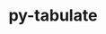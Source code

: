 ---
title: "py-tabulate"
layout: cache
categories: [package, develop]
meta: {"compilers": ["none"], "num_specs": 131, "num_specs_by_stack": {"hep": 55, "radiuss": 83, "root": 131}, "oss": ["ubuntu18.04", "ubuntu22.04", "ubuntu24.04"], "platforms": ["linux"], "stacks": ["hep", "radiuss", "root"], "targets": ["x86_64_v3"], "versions": ["0.9.0"]}
spec_details: [{"compiler": "none", "hash": "23rnqiumvssbx2gcj5bknbvf7nadecit", "os": "ubuntu18.04", "platform": "linux", "size": "-", "stacks": ["radiuss", "root"], "target": "x86_64_v3", "variants": ["build_system=python_pip"], "versions": ["0.9.0"]}, {"compiler": "none", "hash": "2fv3zgbpkv4jxfz6ro7gtkmc6anpsvz4", "os": "ubuntu18.04", "platform": "linux", "size": "-", "stacks": ["radiuss", "root"], "target": "x86_64_v3", "variants": ["build_system=python_pip"], "versions": ["0.9.0"]}, {"compiler": "none", "hash": "2iyayfhmvtc2jlnybefardif6le246rw", "os": "ubuntu18.04", "platform": "linux", "size": "-", "stacks": ["radiuss", "root"], "target": "x86_64_v3", "variants": ["build_system=python_pip"], "versions": ["0.9.0"]}, {"compiler": "none", "hash": "2npvs6ej47ax2jvh6p7tjleni62i5hgx", "os": "ubuntu24.04", "platform": "linux", "size": "-", "stacks": ["hep", "root"], "target": "x86_64_v3", "variants": ["build_system=python_pip"], "versions": ["0.9.0"]}, {"compiler": "none", "hash": "3llsf2uy73bg5v2vxxgbllrjhr54y5vh", "os": "ubuntu22.04", "platform": "linux", "size": "-", "stacks": ["hep", "root"], "target": "x86_64_v3", "variants": ["build_system=python_pip"], "versions": ["0.9.0"]}, {"compiler": "none", "hash": "3qh2r5qodwvftg6tf7o6pjme36amlovd", "os": "ubuntu18.04", "platform": "linux", "size": "-", "stacks": ["radiuss", "root"], "target": "x86_64_v3", "variants": ["build_system=python_pip"], "versions": ["0.9.0"]}, {"compiler": "none", "hash": "4b4q2y7g565wef5zmnofblif2vwf6zly", "os": "ubuntu22.04", "platform": "linux", "size": "-", "stacks": ["hep", "root"], "target": "x86_64_v3", "variants": ["build_system=python_pip"], "versions": ["0.9.0"]}, {"compiler": "none", "hash": "4urj3gxxvesq322qnnt75i2futab3dod", "os": "ubuntu18.04", "platform": "linux", "size": "-", "stacks": ["radiuss", "root"], "target": "x86_64_v3", "variants": ["build_system=python_pip"], "versions": ["0.9.0"]}, {"compiler": "none", "hash": "552teqvc6srbstnwcw47latjlgrjhmqa", "os": "ubuntu22.04", "platform": "linux", "size": "-", "stacks": ["hep", "root"], "target": "x86_64_v3", "variants": ["build_system=python_pip"], "versions": ["0.9.0"]}, {"compiler": "none", "hash": "56d2qfelxo72bm6cs37smjcss7mk5dro", "os": "ubuntu18.04", "platform": "linux", "size": "-", "stacks": ["radiuss", "root"], "target": "x86_64_v3", "variants": ["build_system=python_pip"], "versions": ["0.9.0"]}, {"compiler": "none", "hash": "5aryttmi6fiq4ahrwqv7p3mu5aqkb52l", "os": "ubuntu24.04", "platform": "linux", "size": "-", "stacks": ["hep", "radiuss", "root"], "target": "x86_64_v3", "variants": ["build_system=python_pip"], "versions": ["0.9.0"]}, {"compiler": "none", "hash": "5b4xoq5w6onxqy5awm2xuqdtx7jl74q4", "os": "ubuntu18.04", "platform": "linux", "size": "-", "stacks": ["radiuss", "root"], "target": "x86_64_v3", "variants": ["build_system=python_pip"], "versions": ["0.9.0"]}, {"compiler": "none", "hash": "5xb5exmznsrjvhg7oiiu5zuglpvbtsfh", "os": "ubuntu18.04", "platform": "linux", "size": "-", "stacks": ["radiuss", "root"], "target": "x86_64_v3", "variants": ["build_system=python_pip"], "versions": ["0.9.0"]}, {"compiler": "none", "hash": "5ynrfaqfgejejwwmo3m2ru7767xntb6f", "os": "ubuntu24.04", "platform": "linux", "size": "-", "stacks": ["hep", "radiuss", "root"], "target": "x86_64_v3", "variants": ["build_system=python_pip"], "versions": ["0.9.0"]}, {"compiler": "none", "hash": "6aq5pzilqrsx5khwlj2wilj4e5h44kra", "os": "ubuntu22.04", "platform": "linux", "size": "-", "stacks": ["hep", "root"], "target": "x86_64_v3", "variants": ["build_system=python_pip"], "versions": ["0.9.0"]}, {"compiler": "none", "hash": "6ksmaej2sgizp32nvsgtbe2mil24sozk", "os": "ubuntu22.04", "platform": "linux", "size": "-", "stacks": ["hep", "root"], "target": "x86_64_v3", "variants": ["build_system=python_pip"], "versions": ["0.9.0"]}, {"compiler": "none", "hash": "7d43pd273myhgmbimqp4h3vi3homurvm", "os": "ubuntu24.04", "platform": "linux", "size": "-", "stacks": ["hep", "root"], "target": "x86_64_v3", "variants": ["build_system=python_pip"], "versions": ["0.9.0"]}, {"compiler": "none", "hash": "7yslkon6ub3yqs7pxraenjjh7gkpml4i", "os": "ubuntu24.04", "platform": "linux", "size": "-", "stacks": ["hep", "radiuss", "root"], "target": "x86_64_v3", "variants": ["build_system=python_pip"], "versions": ["0.9.0"]}, {"compiler": "none", "hash": "a3oixsmgip4ndelpqueyrfl3gobamqyh", "os": "ubuntu18.04", "platform": "linux", "size": "-", "stacks": ["radiuss", "root"], "target": "x86_64_v3", "variants": ["build_system=python_pip"], "versions": ["0.9.0"]}, {"compiler": "none", "hash": "alyv25zxy4vj4kf5sxroau2uah3tmryw", "os": "ubuntu18.04", "platform": "linux", "size": "-", "stacks": ["radiuss", "root"], "target": "x86_64_v3", "variants": ["build_system=python_pip"], "versions": ["0.9.0"]}, {"compiler": "none", "hash": "aylobid2n2c7sdrabyhyyphgallgeg2g", "os": "ubuntu22.04", "platform": "linux", "size": "-", "stacks": ["hep", "root"], "target": "x86_64_v3", "variants": ["build_system=python_pip"], "versions": ["0.9.0"]}, {"compiler": "none", "hash": "bch42g2ukxbin3pwrw4zd6z67am5y6vc", "os": "ubuntu18.04", "platform": "linux", "size": "-", "stacks": ["radiuss", "root"], "target": "x86_64_v3", "variants": ["build_system=python_pip"], "versions": ["0.9.0"]}, {"compiler": "none", "hash": "bh3rd27kra3qjxoj4zsetorfwdogrqds", "os": "ubuntu22.04", "platform": "linux", "size": "-", "stacks": ["hep", "root"], "target": "x86_64_v3", "variants": ["build_system=python_pip"], "versions": ["0.9.0"]}, {"compiler": "none", "hash": "bhgaqjcpu37me22padr7klj5tdch5t22", "os": "ubuntu22.04", "platform": "linux", "size": "-", "stacks": ["hep", "root"], "target": "x86_64_v3", "variants": ["build_system=python_pip"], "versions": ["0.9.0"]}, {"compiler": "none", "hash": "bvyvq5nf3peeakijnh3cq2b4oycg3gtj", "os": "ubuntu22.04", "platform": "linux", "size": "-", "stacks": ["hep", "root"], "target": "x86_64_v3", "variants": ["build_system=python_pip"], "versions": ["0.9.0"]}, {"compiler": "none", "hash": "bwisguaryzhg3ty7zsggfzgalvfj4stz", "os": "ubuntu24.04", "platform": "linux", "size": "-", "stacks": ["hep", "radiuss", "root"], "target": "x86_64_v3", "variants": ["build_system=python_pip"], "versions": ["0.9.0"]}, {"compiler": "none", "hash": "byvzi42o2gkkd7qhemqzlzfj466gnq5o", "os": "ubuntu18.04", "platform": "linux", "size": "-", "stacks": ["radiuss", "root"], "target": "x86_64_v3", "variants": ["build_system=python_pip"], "versions": ["0.9.0"]}, {"compiler": "none", "hash": "bziqddf5ysclfv3owv5hmu6tlwiqvqyk", "os": "ubuntu18.04", "platform": "linux", "size": "-", "stacks": ["radiuss", "root"], "target": "x86_64_v3", "variants": ["build_system=python_pip"], "versions": ["0.9.0"]}, {"compiler": "none", "hash": "c2qzo7mskj7gnt7skxoanflsga5bjipq", "os": "ubuntu18.04", "platform": "linux", "size": "-", "stacks": ["radiuss", "root"], "target": "x86_64_v3", "variants": ["build_system=python_pip"], "versions": ["0.9.0"]}, {"compiler": "none", "hash": "c4ctpwvrsiabvd3t2zmdxzahhj2nuqzg", "os": "ubuntu18.04", "platform": "linux", "size": "-", "stacks": ["radiuss", "root"], "target": "x86_64_v3", "variants": ["build_system=python_pip"], "versions": ["0.9.0"]}, {"compiler": "none", "hash": "cdphjkawlkxbf2auixcf6aqpwtyp4r2s", "os": "ubuntu22.04", "platform": "linux", "size": "-", "stacks": ["hep", "root"], "target": "x86_64_v3", "variants": ["build_system=python_pip"], "versions": ["0.9.0"]}, {"compiler": "none", "hash": "cj7uuy6tozstt6lv7pe6sadogzvcbddf", "os": "ubuntu18.04", "platform": "linux", "size": "-", "stacks": ["radiuss", "root"], "target": "x86_64_v3", "variants": ["build_system=python_pip"], "versions": ["0.9.0"]}, {"compiler": "none", "hash": "cxbqmlvprcxr6vny7wkevqbe7zfuvqld", "os": "ubuntu18.04", "platform": "linux", "size": "-", "stacks": ["radiuss", "root"], "target": "x86_64_v3", "variants": ["build_system=python_pip"], "versions": ["0.9.0"]}, {"compiler": "none", "hash": "dfeijtnagryrf5szf72jselnrcgbc2nx", "os": "ubuntu18.04", "platform": "linux", "size": "-", "stacks": ["radiuss", "root"], "target": "x86_64_v3", "variants": ["build_system=python_pip"], "versions": ["0.9.0"]}, {"compiler": "none", "hash": "dlym6omwyqrjfmja7o4ttyr443t6k3sw", "os": "ubuntu18.04", "platform": "linux", "size": "-", "stacks": ["radiuss", "root"], "target": "x86_64_v3", "variants": ["build_system=python_pip"], "versions": ["0.9.0"]}, {"compiler": "none", "hash": "dmmsjambx5r6ae24nrnfs7ag62macgkp", "os": "ubuntu24.04", "platform": "linux", "size": "-", "stacks": ["hep", "root"], "target": "x86_64_v3", "variants": ["build_system=python_pip"], "versions": ["0.9.0"]}, {"compiler": "none", "hash": "drplsxmbdmybu3dkn5fxaajhp7ir2a55", "os": "ubuntu18.04", "platform": "linux", "size": "-", "stacks": ["radiuss", "root"], "target": "x86_64_v3", "variants": ["build_system=python_pip"], "versions": ["0.9.0"]}, {"compiler": "none", "hash": "dzt45wvdy4nk3ymkdfzmwnyn6ddf5srs", "os": "ubuntu18.04", "platform": "linux", "size": "-", "stacks": ["radiuss", "root"], "target": "x86_64_v3", "variants": ["build_system=python_pip"], "versions": ["0.9.0"]}, {"compiler": "none", "hash": "eky7vux3udp5fk3c4q3rtmpowaxbxjcy", "os": "ubuntu24.04", "platform": "linux", "size": "-", "stacks": ["hep", "root"], "target": "x86_64_v3", "variants": ["build_system=python_pip"], "versions": ["0.9.0"]}, {"compiler": "none", "hash": "ep54aphb2eo6cr2ux7pwoh2rxcfvbiuk", "os": "ubuntu18.04", "platform": "linux", "size": "-", "stacks": ["radiuss", "root"], "target": "x86_64_v3", "variants": ["build_system=python_pip"], "versions": ["0.9.0"]}, {"compiler": "none", "hash": "f4dtowadz6fgf7yibqvjjqfslknam5qx", "os": "ubuntu18.04", "platform": "linux", "size": "-", "stacks": ["radiuss", "root"], "target": "x86_64_v3", "variants": ["build_system=python_pip"], "versions": ["0.9.0"]}, {"compiler": "none", "hash": "fjxmogl7wvaz4akfs5luzazsie23xtji", "os": "ubuntu18.04", "platform": "linux", "size": "-", "stacks": ["radiuss", "root"], "target": "x86_64_v3", "variants": ["build_system=python_pip"], "versions": ["0.9.0"]}, {"compiler": "none", "hash": "fjy3ljbdf5xksi3ms6i3ddrvlvrvz5l6", "os": "ubuntu18.04", "platform": "linux", "size": "-", "stacks": ["radiuss", "root"], "target": "x86_64_v3", "variants": ["build_system=python_pip"], "versions": ["0.9.0"]}, {"compiler": "none", "hash": "fmyofge5hczm5qltb5vgp3krfidwkwsp", "os": "ubuntu18.04", "platform": "linux", "size": "-", "stacks": ["radiuss", "root"], "target": "x86_64_v3", "variants": ["build_system=python_pip"], "versions": ["0.9.0"]}, {"compiler": "none", "hash": "gbb22gvqtfk6mkvdnzmmneb5rtmw4ffj", "os": "ubuntu22.04", "platform": "linux", "size": "-", "stacks": ["hep", "root"], "target": "x86_64_v3", "variants": ["build_system=python_pip"], "versions": ["0.9.0"]}, {"compiler": "none", "hash": "gjyobzyjmciurhte6gxq65znbvpgfofg", "os": "ubuntu18.04", "platform": "linux", "size": "-", "stacks": ["radiuss", "root"], "target": "x86_64_v3", "variants": ["build_system=python_pip"], "versions": ["0.9.0"]}, {"compiler": "none", "hash": "h3sbcnusurobkhc5axy43rozw3odfwsa", "os": "ubuntu18.04", "platform": "linux", "size": "-", "stacks": ["radiuss", "root"], "target": "x86_64_v3", "variants": ["build_system=python_pip"], "versions": ["0.9.0"]}, {"compiler": "none", "hash": "haqbdpqz57rsha76tmr7wt2tqawqi3gv", "os": "ubuntu18.04", "platform": "linux", "size": "-", "stacks": ["radiuss", "root"], "target": "x86_64_v3", "variants": ["build_system=python_pip"], "versions": ["0.9.0"]}, {"compiler": "none", "hash": "hgtc4lb4evfdrrnw4nfhyo5bdf2i3rcq", "os": "ubuntu18.04", "platform": "linux", "size": "-", "stacks": ["radiuss", "root"], "target": "x86_64_v3", "variants": ["build_system=python_pip"], "versions": ["0.9.0"]}, {"compiler": "none", "hash": "hl2plhwo3ahc3awj6mpubtlqh344tlmr", "os": "ubuntu22.04", "platform": "linux", "size": "-", "stacks": ["hep", "root"], "target": "x86_64_v3", "variants": ["build_system=python_pip"], "versions": ["0.9.0"]}, {"compiler": "none", "hash": "hofp2oo5baqj6x4qrnjpo73mdxf2oe3r", "os": "ubuntu18.04", "platform": "linux", "size": "-", "stacks": ["radiuss", "root"], "target": "x86_64_v3", "variants": ["build_system=python_pip"], "versions": ["0.9.0"]}, {"compiler": "none", "hash": "hukcthhnbyxlfef7qqz2y7g3ftj2nykm", "os": "ubuntu24.04", "platform": "linux", "size": "-", "stacks": ["hep", "radiuss", "root"], "target": "x86_64_v3", "variants": ["build_system=python_pip"], "versions": ["0.9.0"]}, {"compiler": "none", "hash": "hvx4aujasr23336a6xk32xvh2weo4bpr", "os": "ubuntu22.04", "platform": "linux", "size": "-", "stacks": ["hep", "root"], "target": "x86_64_v3", "variants": ["build_system=python_pip"], "versions": ["0.9.0"]}, {"compiler": "none", "hash": "i4t5exlfqpcsrpcbsticvdhytzqxt3bj", "os": "ubuntu18.04", "platform": "linux", "size": "-", "stacks": ["radiuss", "root"], "target": "x86_64_v3", "variants": ["build_system=python_pip"], "versions": ["0.9.0"]}, {"compiler": "none", "hash": "igsfpuiki2vlz656dazg7d2rojwpuki4", "os": "ubuntu18.04", "platform": "linux", "size": "-", "stacks": ["radiuss", "root"], "target": "x86_64_v3", "variants": ["build_system=python_pip"], "versions": ["0.9.0"]}, {"compiler": "none", "hash": "in3xdqztvcc46osegltpyl7l23jkjp5d", "os": "ubuntu22.04", "platform": "linux", "size": "-", "stacks": ["hep", "root"], "target": "x86_64_v3", "variants": ["build_system=python_pip"], "versions": ["0.9.0"]}, {"compiler": "none", "hash": "ipmqzhnennbutrhgj6yjzwwqdtnavgb6", "os": "ubuntu18.04", "platform": "linux", "size": "-", "stacks": ["radiuss", "root"], "target": "x86_64_v3", "variants": ["build_system=python_pip"], "versions": ["0.9.0"]}, {"compiler": "none", "hash": "jof6nrngjeganhspbctilf6xz6s5oqzo", "os": "ubuntu18.04", "platform": "linux", "size": "-", "stacks": ["radiuss", "root"], "target": "x86_64_v3", "variants": ["build_system=python_pip"], "versions": ["0.9.0"]}, {"compiler": "none", "hash": "k242utmtsj2vaqkqxsqnaaq62wwzp56w", "os": "ubuntu24.04", "platform": "linux", "size": "-", "stacks": ["radiuss", "root"], "target": "x86_64_v3", "variants": ["build_system=python_pip"], "versions": ["0.9.0"]}, {"compiler": "none", "hash": "k7hmugfdwbvlkcfr2e5vsw6lnqoxb6n2", "os": "ubuntu18.04", "platform": "linux", "size": "-", "stacks": ["radiuss", "root"], "target": "x86_64_v3", "variants": ["build_system=python_pip"], "versions": ["0.9.0"]}, {"compiler": "none", "hash": "kbxnmqh7fcz6oqfeqmwivtieuavzwaoy", "os": "ubuntu24.04", "platform": "linux", "size": "-", "stacks": ["hep", "root"], "target": "x86_64_v3", "variants": ["build_system=python_pip"], "versions": ["0.9.0"]}, {"compiler": "none", "hash": "kreyszyl4n4vaxgc3hjmbx2c3bala3b4", "os": "ubuntu18.04", "platform": "linux", "size": "-", "stacks": ["radiuss", "root"], "target": "x86_64_v3", "variants": ["build_system=python_pip"], "versions": ["0.9.0"]}, {"compiler": "none", "hash": "kt2ndaqj5vrq3wdffoix57lawma2nmss", "os": "ubuntu24.04", "platform": "linux", "size": "-", "stacks": ["hep", "root"], "target": "x86_64_v3", "variants": ["build_system=python_pip"], "versions": ["0.9.0"]}, {"compiler": "none", "hash": "kwcpukmooiwzfdmdqfctreqjoizdia76", "os": "ubuntu24.04", "platform": "linux", "size": "-", "stacks": ["hep", "root"], "target": "x86_64_v3", "variants": ["build_system=python_pip"], "versions": ["0.9.0"]}, {"compiler": "none", "hash": "l42oixwn7zcejx7c4jq5yvnokw6xjtid", "os": "ubuntu18.04", "platform": "linux", "size": "-", "stacks": ["radiuss", "root"], "target": "x86_64_v3", "variants": ["build_system=python_pip"], "versions": ["0.9.0"]}, {"compiler": "none", "hash": "lrvtfw5liioqj4q4dkq6uzpmhmpiqdib", "os": "ubuntu18.04", "platform": "linux", "size": "-", "stacks": ["radiuss", "root"], "target": "x86_64_v3", "variants": ["build_system=python_pip"], "versions": ["0.9.0"]}, {"compiler": "none", "hash": "m5s3xoa5w2t7bz3gai4xnipn5v5prrdl", "os": "ubuntu24.04", "platform": "linux", "size": "-", "stacks": ["hep", "root"], "target": "x86_64_v3", "variants": ["build_system=python_pip"], "versions": ["0.9.0"]}, {"compiler": "none", "hash": "mdb7il6czjtkp6mbkl3ds3by26jfmt2u", "os": "ubuntu18.04", "platform": "linux", "size": "-", "stacks": ["radiuss", "root"], "target": "x86_64_v3", "variants": ["build_system=python_pip"], "versions": ["0.9.0"]}, {"compiler": "none", "hash": "mmh5koamn7bwiwoj34rynkyfwtj4d5rq", "os": "ubuntu24.04", "platform": "linux", "size": "-", "stacks": ["hep", "root"], "target": "x86_64_v3", "variants": ["build_system=python_pip"], "versions": ["0.9.0"]}, {"compiler": "none", "hash": "mstlsangblnvyywv2o2c6avwifhqt3sc", "os": "ubuntu18.04", "platform": "linux", "size": "-", "stacks": ["radiuss", "root"], "target": "x86_64_v3", "variants": ["build_system=python_pip"], "versions": ["0.9.0"]}, {"compiler": "none", "hash": "n4c5ura5tz7a3jtwznu3aakemzaqs3q7", "os": "ubuntu22.04", "platform": "linux", "size": "-", "stacks": ["hep", "root"], "target": "x86_64_v3", "variants": ["build_system=python_pip"], "versions": ["0.9.0"]}, {"compiler": "none", "hash": "n4ohnyb3jvlt4rc2piad43azsppverxx", "os": "ubuntu18.04", "platform": "linux", "size": "-", "stacks": ["radiuss", "root"], "target": "x86_64_v3", "variants": ["build_system=python_pip"], "versions": ["0.9.0"]}, {"compiler": "none", "hash": "n7hvny4fw7gfyhtcr5rsal3zadi7zsmh", "os": "ubuntu22.04", "platform": "linux", "size": "-", "stacks": ["hep", "root"], "target": "x86_64_v3", "variants": ["build_system=python_pip"], "versions": ["0.9.0"]}, {"compiler": "none", "hash": "n7pba3bj25xypwgezezet5iej2d2iebt", "os": "ubuntu18.04", "platform": "linux", "size": "-", "stacks": ["radiuss", "root"], "target": "x86_64_v3", "variants": ["build_system=python_pip"], "versions": ["0.9.0"]}, {"compiler": "none", "hash": "ndrrbb56fhaprimu6lcxsiwecw7uu33n", "os": "ubuntu22.04", "platform": "linux", "size": "-", "stacks": ["hep", "root"], "target": "x86_64_v3", "variants": ["build_system=python_pip"], "versions": ["0.9.0"]}, {"compiler": "none", "hash": "ngcurigwdrkam32yawepbj5klvlfoh46", "os": "ubuntu18.04", "platform": "linux", "size": "-", "stacks": ["radiuss", "root"], "target": "x86_64_v3", "variants": ["build_system=python_pip"], "versions": ["0.9.0"]}, {"compiler": "none", "hash": "nplnwfcykmjon7tfo7zn6w6kn2v5soxe", "os": "ubuntu22.04", "platform": "linux", "size": "-", "stacks": ["hep", "root"], "target": "x86_64_v3", "variants": ["build_system=python_pip"], "versions": ["0.9.0"]}, {"compiler": "none", "hash": "o7s3547pruwtmmnam4i3tbl4vddegste", "os": "ubuntu24.04", "platform": "linux", "size": "-", "stacks": ["hep", "root"], "target": "x86_64_v3", "variants": ["build_system=python_pip"], "versions": ["0.9.0"]}, {"compiler": "none", "hash": "oece7xnxmqgp2tbiaoktuhyz4ojrazpl", "os": "ubuntu18.04", "platform": "linux", "size": "-", "stacks": ["radiuss", "root"], "target": "x86_64_v3", "variants": ["build_system=python_pip"], "versions": ["0.9.0"]}, {"compiler": "none", "hash": "of4tk7fl67cpm5p2jgctw2mvzdqhlbzq", "os": "ubuntu18.04", "platform": "linux", "size": "-", "stacks": ["radiuss", "root"], "target": "x86_64_v3", "variants": ["build_system=python_pip"], "versions": ["0.9.0"]}, {"compiler": "none", "hash": "op47stxdhoneadjul2qlbjnnw37isiex", "os": "ubuntu18.04", "platform": "linux", "size": "-", "stacks": ["radiuss", "root"], "target": "x86_64_v3", "variants": ["build_system=python_pip"], "versions": ["0.9.0"]}, {"compiler": "none", "hash": "p3v3uriudpis7c65fbrhmrkmficxpyo7", "os": "ubuntu24.04", "platform": "linux", "size": "-", "stacks": ["radiuss", "root"], "target": "x86_64_v3", "variants": ["build_system=python_pip"], "versions": ["0.9.0"]}, {"compiler": "none", "hash": "pjkuptiroagkjkwsi5wmn6amfwji4lu2", "os": "ubuntu18.04", "platform": "linux", "size": "-", "stacks": ["radiuss", "root"], "target": "x86_64_v3", "variants": ["build_system=python_pip"], "versions": ["0.9.0"]}, {"compiler": "none", "hash": "povfjjwk54ojdysjviwvcjoespog775g", "os": "ubuntu22.04", "platform": "linux", "size": "-", "stacks": ["hep", "root"], "target": "x86_64_v3", "variants": ["build_system=python_pip"], "versions": ["0.9.0"]}, {"compiler": "none", "hash": "pqnlzvku45fraxt4mij3rlghhg73figx", "os": "ubuntu18.04", "platform": "linux", "size": "-", "stacks": ["radiuss", "root"], "target": "x86_64_v3", "variants": ["build_system=python_pip"], "versions": ["0.9.0"]}, {"compiler": "none", "hash": "pquo2nebb3q7xu3a5ma7pz2cbux6ax5b", "os": "ubuntu18.04", "platform": "linux", "size": "-", "stacks": ["radiuss", "root"], "target": "x86_64_v3", "variants": ["build_system=python_pip"], "versions": ["0.9.0"]}, {"compiler": "none", "hash": "q2dquucg5thlygxrzuczrj5fnznjepqu", "os": "ubuntu22.04", "platform": "linux", "size": "-", "stacks": ["hep", "root"], "target": "x86_64_v3", "variants": ["build_system=python_pip"], "versions": ["0.9.0"]}, {"compiler": "none", "hash": "qulzs3vphx5s7qxjfnq7zg6vivoleeeq", "os": "ubuntu22.04", "platform": "linux", "size": "-", "stacks": ["hep", "root"], "target": "x86_64_v3", "variants": ["build_system=python_pip"], "versions": ["0.9.0"]}, {"compiler": "none", "hash": "quppx6ghkywvijpkzwx7fkll5qp7axwc", "os": "ubuntu24.04", "platform": "linux", "size": "-", "stacks": ["hep", "root"], "target": "x86_64_v3", "variants": ["build_system=python_pip"], "versions": ["0.9.0"]}, {"compiler": "none", "hash": "r3adwpysdk25nn4omglxrmlymeu2ve3j", "os": "ubuntu24.04", "platform": "linux", "size": "-", "stacks": ["radiuss", "root"], "target": "x86_64_v3", "variants": ["build_system=python_pip"], "versions": ["0.9.0"]}, {"compiler": "none", "hash": "r3pxc3hkmw7vf7q5pu6y2wlchccm67za", "os": "ubuntu22.04", "platform": "linux", "size": "-", "stacks": ["hep", "root"], "target": "x86_64_v3", "variants": ["build_system=python_pip"], "versions": ["0.9.0"]}, {"compiler": "none", "hash": "r4pzzvuwzrsrgr2ykm4d2j2v7xmu2egx", "os": "ubuntu18.04", "platform": "linux", "size": "-", "stacks": ["radiuss", "root"], "target": "x86_64_v3", "variants": ["build_system=python_pip"], "versions": ["0.9.0"]}, {"compiler": "none", "hash": "rhw7dh454yepcvybtfojnnvmk3ft2mbl", "os": "ubuntu18.04", "platform": "linux", "size": "-", "stacks": ["radiuss", "root"], "target": "x86_64_v3", "variants": ["build_system=python_pip"], "versions": ["0.9.0"]}, {"compiler": "none", "hash": "rwxx4ditzfkpfvyovlycy42zjo6tt43q", "os": "ubuntu24.04", "platform": "linux", "size": "-", "stacks": ["hep", "root"], "target": "x86_64_v3", "variants": ["build_system=python_pip"], "versions": ["0.9.0"]}, {"compiler": "none", "hash": "sir7xxg6mxhqfnpiauh337o6zayq6pfk", "os": "ubuntu18.04", "platform": "linux", "size": "-", "stacks": ["radiuss", "root"], "target": "x86_64_v3", "variants": ["build_system=python_pip"], "versions": ["0.9.0"]}, {"compiler": "none", "hash": "spxhzo6zab7mhzflvkdtos5qtkx7rcts", "os": "ubuntu22.04", "platform": "linux", "size": "-", "stacks": ["hep", "root"], "target": "x86_64_v3", "variants": ["build_system=python_pip"], "versions": ["0.9.0"]}, {"compiler": "none", "hash": "su7gby7bt64da2yzuxqjnyjgvni6sa7p", "os": "ubuntu18.04", "platform": "linux", "size": "-", "stacks": ["radiuss", "root"], "target": "x86_64_v3", "variants": ["build_system=python_pip"], "versions": ["0.9.0"]}, {"compiler": "none", "hash": "sv5buq4roaqlxzg2hqa7t2esdfhocomk", "os": "ubuntu22.04", "platform": "linux", "size": "-", "stacks": ["hep", "root"], "target": "x86_64_v3", "variants": ["build_system=python_pip"], "versions": ["0.9.0"]}, {"compiler": "none", "hash": "tchx6dmsgzmvnj3r5vehahg4x6nmhdjs", "os": "ubuntu18.04", "platform": "linux", "size": "-", "stacks": ["radiuss", "root"], "target": "x86_64_v3", "variants": ["build_system=python_pip"], "versions": ["0.9.0"]}, {"compiler": "none", "hash": "tdcxrtez5wtkojndyg57wlx5rfyqejgd", "os": "ubuntu24.04", "platform": "linux", "size": "-", "stacks": ["hep", "root"], "target": "x86_64_v3", "variants": ["build_system=python_pip"], "versions": ["0.9.0"]}, {"compiler": "none", "hash": "tdwnju7aqrfhjoecudsfvxkpldbiwboq", "os": "ubuntu18.04", "platform": "linux", "size": "-", "stacks": ["radiuss", "root"], "target": "x86_64_v3", "variants": ["build_system=python_pip"], "versions": ["0.9.0"]}, {"compiler": "none", "hash": "tigddlcfqrc2wyz3xnpyi3ql7twexca3", "os": "ubuntu22.04", "platform": "linux", "size": "-", "stacks": ["hep", "root"], "target": "x86_64_v3", "variants": ["build_system=python_pip"], "versions": ["0.9.0"]}, {"compiler": "none", "hash": "tt3xmudhilimbel4mjdw3elpkl5s55e4", "os": "ubuntu18.04", "platform": "linux", "size": "-", "stacks": ["radiuss", "root"], "target": "x86_64_v3", "variants": ["build_system=python_pip"], "versions": ["0.9.0"]}, {"compiler": "none", "hash": "u53xilsk3ljvm5ninhuqxk5broxu6pu4", "os": "ubuntu18.04", "platform": "linux", "size": "-", "stacks": ["radiuss", "root"], "target": "x86_64_v3", "variants": ["build_system=python_pip"], "versions": ["0.9.0"]}, {"compiler": "none", "hash": "uelgqnb5tlmn7gaq4qvmelf4pxabdwsu", "os": "ubuntu18.04", "platform": "linux", "size": "-", "stacks": ["radiuss", "root"], "target": "x86_64_v3", "variants": ["build_system=python_pip"], "versions": ["0.9.0"]}, {"compiler": "none", "hash": "ujvjm7kke7dubdc6qu3752trpicqoto3", "os": "ubuntu18.04", "platform": "linux", "size": "-", "stacks": ["radiuss", "root"], "target": "x86_64_v3", "variants": ["build_system=python_pip"], "versions": ["0.9.0"]}, {"compiler": "none", "hash": "uqivekzxlnimaca2rsvqi27jaf4uxhit", "os": "ubuntu24.04", "platform": "linux", "size": "-", "stacks": ["radiuss", "root"], "target": "x86_64_v3", "variants": ["build_system=python_pip"], "versions": ["0.9.0"]}, {"compiler": "none", "hash": "uuqrpy5iyzexlirxq7xu3b27jplrrnsd", "os": "ubuntu18.04", "platform": "linux", "size": "-", "stacks": ["radiuss", "root"], "target": "x86_64_v3", "variants": ["build_system=python_pip"], "versions": ["0.9.0"]}, {"compiler": "none", "hash": "ux3hneiidc4yjdo2ywh6rfknpkccwfw2", "os": "ubuntu22.04", "platform": "linux", "size": "-", "stacks": ["hep", "root"], "target": "x86_64_v3", "variants": ["build_system=python_pip"], "versions": ["0.9.0"]}, {"compiler": "none", "hash": "v3up4jny3fczfdibqumuu5nvps7exhfg", "os": "ubuntu18.04", "platform": "linux", "size": "-", "stacks": ["radiuss", "root"], "target": "x86_64_v3", "variants": ["build_system=python_pip"], "versions": ["0.9.0"]}, {"compiler": "none", "hash": "vacoxnmlf3howkf7obpsejwz335imbje", "os": "ubuntu18.04", "platform": "linux", "size": "-", "stacks": ["radiuss", "root"], "target": "x86_64_v3", "variants": ["build_system=python_pip"], "versions": ["0.9.0"]}, {"compiler": "none", "hash": "vf2yow3v7743onqnrjggts422bu7puyz", "os": "ubuntu18.04", "platform": "linux", "size": "-", "stacks": ["radiuss", "root"], "target": "x86_64_v3", "variants": ["build_system=python_pip"], "versions": ["0.9.0"]}, {"compiler": "none", "hash": "vlhuiozwhfjafxh5a5gb3sgfocwsj3tx", "os": "ubuntu24.04", "platform": "linux", "size": "-", "stacks": ["hep", "radiuss", "root"], "target": "x86_64_v3", "variants": ["build_system=python_pip"], "versions": ["0.9.0"]}, {"compiler": "none", "hash": "vvmctmuq5tv73ylk6ztajq3rovwmto4r", "os": "ubuntu24.04", "platform": "linux", "size": "-", "stacks": ["hep", "root"], "target": "x86_64_v3", "variants": ["build_system=python_pip"], "versions": ["0.9.0"]}, {"compiler": "none", "hash": "vws266cic32ni5g6t2nfylxi24ry4pm2", "os": "ubuntu18.04", "platform": "linux", "size": "-", "stacks": ["radiuss", "root"], "target": "x86_64_v3", "variants": ["build_system=python_pip"], "versions": ["0.9.0"]}, {"compiler": "none", "hash": "vwtzepd3cjw4siy32thav4dauajkmvcr", "os": "ubuntu22.04", "platform": "linux", "size": "-", "stacks": ["hep", "root"], "target": "x86_64_v3", "variants": ["build_system=python_pip"], "versions": ["0.9.0"]}, {"compiler": "none", "hash": "we6iuuaird5dznop4c644d7qyf4253z2", "os": "ubuntu22.04", "platform": "linux", "size": "-", "stacks": ["hep", "root"], "target": "x86_64_v3", "variants": ["build_system=python_pip"], "versions": ["0.9.0"]}, {"compiler": "none", "hash": "wgu22r4hafgvpuwktnun3znpv5iw34vf", "os": "ubuntu18.04", "platform": "linux", "size": "-", "stacks": ["radiuss", "root"], "target": "x86_64_v3", "variants": ["build_system=python_pip"], "versions": ["0.9.0"]}, {"compiler": "none", "hash": "wllqhqbued2f2hjk3vrhjm4b2wzo6hjf", "os": "ubuntu18.04", "platform": "linux", "size": "-", "stacks": ["radiuss", "root"], "target": "x86_64_v3", "variants": ["build_system=python_pip"], "versions": ["0.9.0"]}, {"compiler": "none", "hash": "wy3piyk62rrlxsoqe3dzrhjadcunvzhv", "os": "ubuntu18.04", "platform": "linux", "size": "-", "stacks": ["radiuss", "root"], "target": "x86_64_v3", "variants": ["build_system=python_pip"], "versions": ["0.9.0"]}, {"compiler": "none", "hash": "xtxxhypdp5pr3f7jdh6oxzmyqsidcsvl", "os": "ubuntu22.04", "platform": "linux", "size": "-", "stacks": ["hep", "root"], "target": "x86_64_v3", "variants": ["build_system=python_pip"], "versions": ["0.9.0"]}, {"compiler": "none", "hash": "xvru43p7tfd2flsfef5obwdmqu3hjene", "os": "ubuntu22.04", "platform": "linux", "size": "-", "stacks": ["hep", "root"], "target": "x86_64_v3", "variants": ["build_system=python_pip"], "versions": ["0.9.0"]}, {"compiler": "none", "hash": "xx4hx7jpomkcoj4w3fsd2lvobfasuttu", "os": "ubuntu22.04", "platform": "linux", "size": "-", "stacks": ["hep", "root"], "target": "x86_64_v3", "variants": ["build_system=python_pip"], "versions": ["0.9.0"]}, {"compiler": "none", "hash": "xz2e3ku6yuehl27ambd6g7nyeu36j2tp", "os": "ubuntu22.04", "platform": "linux", "size": "-", "stacks": ["hep", "root"], "target": "x86_64_v3", "variants": ["build_system=python_pip"], "versions": ["0.9.0"]}, {"compiler": "none", "hash": "ykn7rspgixkgi6vwgkr5ul2mmumjhxi6", "os": "ubuntu24.04", "platform": "linux", "size": "-", "stacks": ["radiuss", "root"], "target": "x86_64_v3", "variants": ["build_system=python_pip"], "versions": ["0.9.0"]}, {"compiler": "none", "hash": "ytnhtc25tpylztm6csua4fiw62iivvdm", "os": "ubuntu18.04", "platform": "linux", "size": "-", "stacks": ["radiuss", "root"], "target": "x86_64_v3", "variants": ["build_system=python_pip"], "versions": ["0.9.0"]}, {"compiler": "none", "hash": "ywwjrgxxb36xg5ca6v3k3cpa6wkdyawe", "os": "ubuntu24.04", "platform": "linux", "size": "-", "stacks": ["radiuss", "root"], "target": "x86_64_v3", "variants": ["build_system=python_pip"], "versions": ["0.9.0"]}, {"compiler": "none", "hash": "yx4dwbc6ixe2qrpobqlrko7bngjfob5b", "os": "ubuntu22.04", "platform": "linux", "size": "-", "stacks": ["hep", "root"], "target": "x86_64_v3", "variants": ["build_system=python_pip"], "versions": ["0.9.0"]}, {"compiler": "none", "hash": "zauuajltca7it5ecj5254qk26u3hquyi", "os": "ubuntu24.04", "platform": "linux", "size": "-", "stacks": ["hep", "radiuss", "root"], "target": "x86_64_v3", "variants": ["build_system=python_pip"], "versions": ["0.9.0"]}, {"compiler": "none", "hash": "znc7fckhbwbpk2aa2kegmd54cg3buas6", "os": "ubuntu18.04", "platform": "linux", "size": "-", "stacks": ["radiuss", "root"], "target": "x86_64_v3", "variants": ["build_system=python_pip"], "versions": ["0.9.0"]}, {"compiler": "none", "hash": "zpqtsz762qtrgcf47r23esgzoovkqh25", "os": "ubuntu22.04", "platform": "linux", "size": "-", "stacks": ["hep", "root"], "target": "x86_64_v3", "variants": ["build_system=python_pip"], "versions": ["0.9.0"]}]
---